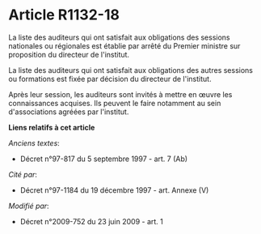 # Article R1132-18

La liste des auditeurs qui ont satisfait aux obligations des sessions nationales ou régionales est établie par arrêté du
Premier ministre sur proposition du directeur de l'institut. 

La liste des auditeurs qui ont satisfait aux obligations des autres sessions ou formations est fixée par décision du
directeur de l'institut. 

Après leur session, les auditeurs sont invités à mettre en œuvre les connaissances acquises. Ils peuvent le faire notamment
au sein d'associations agréées par l'institut.

**Liens relatifs à cet article**

_Anciens textes_:

  - Décret n°97-817 du 5 septembre 1997 - art. 7 (Ab)

_Cité par_:

  - Décret n°97-1184 du 19 décembre 1997 - art. Annexe (V)

_Modifié par_:

  - Décret n°2009-752 du 23 juin 2009 - art. 1
